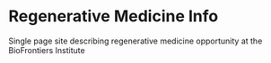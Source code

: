 # Regenerative Medicine Info
 Single page site describing regenerative medicine opportunity at the BioFrontiers Institute
